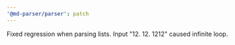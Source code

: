 ```yaml
---
'@md-parser/parser': patch
---
```


Fixed regression when parsing lists.
Input "12. 12. 1212" caused infinite loop.
